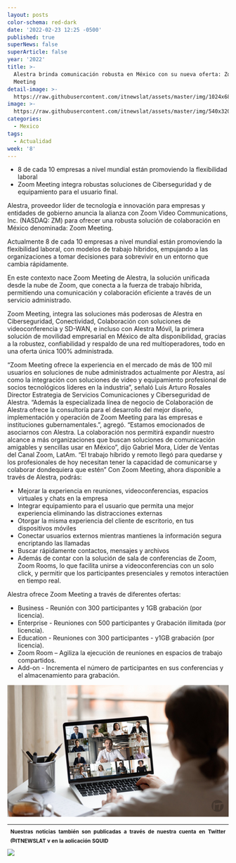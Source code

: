 ```yaml
---
layout: posts
color-schema: red-dark
date: '2022-02-23 12:25 -0500'
published: true
superNews: false
superArticle: false
year: '2022'
title: >-
  Alestra brinda comunicación robusta en México con su nueva oferta: Zoom
  Meeting 
detail-image: >-
  https://raw.githubusercontent.com/itnewslat/assets/master/img/1024x680/Clases-VideoConferencias-g.jpg
image: >-
  https://raw.githubusercontent.com/itnewslat/assets/master/img/540x320/Clases-VideoConferencias-p.jpg
categories:
  - Mexico
tags:
  - Actualidad
week: '8'
---
```

- 8 de cada 10 empresas a nivel mundial están promoviendo la flexibilidad laboral 
- Zoom Meeting integra robustas soluciones de Ciberseguridad y de equipamiento para el usuario final.

Alestra, proveedor líder de tecnología e innovación para empresas y entidades de gobierno anuncia la alianza con Zoom Video Communications, Inc. (NASDAQ: ZM) para ofrecer una robusta solución de colaboración en México denominada: Zoom Meeting. 

Actualmente 8 de cada 10 empresas  a nivel mundial están promoviendo la flexibilidad laboral, con modelos de trabajo híbridos, empujando a las organizaciones a tomar decisiones para sobrevivir en un entorno que cambia rápidamente.

En este contexto nace Zoom Meeting de Alestra, la solución unificada desde la nube de Zoom, que conecta a la fuerza de trabajo híbrida, permitiendo una comunicación y colaboración eficiente a través de un servicio administrado.

Zoom Meeting, integra las soluciones más poderosas de Alestra en Ciberseguridad, Conectividad, Colaboración con soluciones de videoconferencia y SD-WAN, e incluso con Alestra Móvil, la primera solución de movilidad empresarial en México de alta disponibilidad, gracias a la robustez, confiabilidad y respaldo de una red multioperadores, todo en una oferta única 100% administrada.

“Zoom Meeting ofrece la experiencia en el mercado de más de 100 mil usuarios en soluciones de nube administrados actualmente por Alestra, así como la integración con soluciones de video y equipamiento profesional de socios tecnológicos líderes en la industria”, señaló Luis Arturo Rosales Director Estrategia de Servicios Comunicaciones y Ciberseguridad de Alestra. “Además la especializada línea de negocio de Colaboración de Alestra ofrece la consultoría para el desarrollo del mejor diseño, implementación y operación de Zoom Meeting para las empresas e instituciones gubernamentales.”, agregó. 
“Estamos emocionados de asociarnos con Alestra. La colaboración nos permitirá expandir nuestro alcance a más organizaciones que buscan soluciones de comunicación amigables y sencillas usar en México”, dijo Gabriel Mora, Líder de Ventas del Canal Zoom, LatAm. “El trabajo híbrido y remoto llegó para quedarse y los profesionales de hoy necesitan tener la capacidad de comunicarse y colaborar dondequiera que estén”
Con Zoom Meeting, ahora disponible a través de Alestra, podrás:

- Mejorar la experiencia en reuniones, videoconferencias, espacios virtuales y chats en la empresa
- Integrar equipamiento para el usuario que permita una mejor experiencia eliminando las distracciones externas
- Otorgar la misma experiencia del cliente de escritorio, en tus dispositivos móviles 
- Conectar usuarios externos mientras mantienes la información segura encriptando las llamadas
- Buscar rápidamente contactos, mensajes y archivos
- Además de contar con la solución de sala de conferencias de Zoom, Zoom Rooms, lo que facilita unirse a videoconferencias con un solo click, y permitir que los participantes presenciales y remotos interactúen en tiempo real.

Alestra ofrece Zoom Meeting a través de diferentes ofertas:
- Business - Reunión con 300 participantes y 1GB grabación (por licencia).
- Enterprise - Reuniones con 500 participantes y Grabación ilimitada (por licencia).
- Education - Reuniones con 300 participantes - y1GB grabación (por licencia).
- Zoom Room – Agiliza la ejecución de reuniones en espacios de trabajo compartidos.
- Add-on - Incrementa el número de participantes en sus conferencias y el almacenamiento para grabación.

![](https://raw.githubusercontent.com/itnewslat/assets/master/img/540x320/Clases-VideoConferencias-p.jpg)

<table style="height: 42px;" width="569">
<tbody>
<tr>
<td style="text-align: justify;"><sub><strong>Nuestras noticias también son publicadas a través de nuestra cuenta en Twitter <a href="https://twitter.com/itnewslat?lang=es">@ITNEWSLAT</a> y en la aplicación <a href="https://squidapp.co/en/">SQUID</a></strong></sub></td>
</tr>
</tbody>
</table>

<img src="https://tracker.metricool.com/c3po.jpg?hash=56f88a41e39ab42c063cc51676587a04"/>